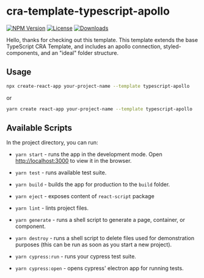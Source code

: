 # cra-template-typescript-apollo

[![NPM Version](https://img.shields.io/npm/v/cra-template-typescript-apollo?color=red&style=flat-square)](https://img.shields.io/npm/v/cra-template-typescript-apollo?color=red&style=flat-square)
[![License](https://img.shields.io/github/license/taylorosbourne/cra-template-typescript-apollo?color=blue&style=flat-square)](https://img.shields.io/github/license/taylorosbourne/cra-template-typescript-apollo?color=blue&style=flat-square)
[![Downloads](https://img.shields.io/npm/dt/cra-template-typescript-apollo?color=green&style=flat-square)](https://img.shields.io/npm/dt/cra-template-typescript-apollo?color=green&style=flat-square)

Hello, thanks for checking out this template. This template extends the base TypeScript CRA Template, and includes an apollo connection, styled-components, and an "ideal" folder structure.

## Usage

```bash
npx create-react-app your-project-name --template typescript-apollo
```

or

```bash
yarn create react-app your-project-name --template typescript-apollo
```

## Available Scripts

In the project directory, you can run:

- `yarn start` - runs the app in the development mode. Open [http://localhost:3000](http://localhost:3000) to view it in the browser.

- `yarn test` - runs available test suite.

- `yarn build` - builds the app for production to the `build` folder.

- `yarn eject` - exposes content of `react-script` package

- `yarn lint` - lints project files.

- `yarn generate` - runs a shell script to generate a page, container, or component.
- `yarn destroy` - runs a shell script to delete files used for demonstration purposes (this can be run as soon as you start a new project).
- `yarn cypress:run` - runs your cypress test suite.
- `yarn cypress:open` - opens cypress' electron app for running tests. 
